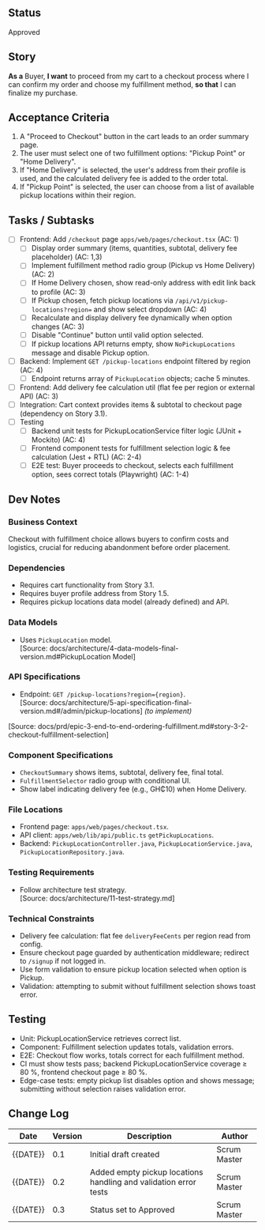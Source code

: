 ## Status
Approved

## Story
**As a** Buyer,
**I want** to proceed from my cart to a checkout process where I can confirm my order and choose my fulfillment method,
**so that** I can finalize my purchase.

## Acceptance Criteria
1. A "Proceed to Checkout" button in the cart leads to an order summary page.
2. The user must select one of two fulfillment options: "Pickup Point" or "Home Delivery".
3. If "Home Delivery" is selected, the user's address from their profile is used, and the calculated delivery fee is added to the order total.
4. If "Pickup Point" is selected, the user can choose from a list of available pickup locations within their region.

## Tasks / Subtasks
- [ ] Frontend: Add `/checkout` page `apps/web/pages/checkout.tsx` (AC: 1)
  - [ ] Display order summary (items, quantities, subtotal, delivery fee placeholder) (AC: 1,3)
  - [ ] Implement fulfillment method radio group (Pickup vs Home Delivery) (AC: 2)
  - [ ] If Home Delivery chosen, show read-only address with edit link back to profile (AC: 3)
  - [ ] If Pickup chosen, fetch pickup locations via `/api/v1/pickup-locations?region=` and show select dropdown (AC: 4)
  - [ ] Recalculate and display delivery fee dynamically when option changes (AC: 3)
  - [ ] Disable "Continue" button until valid option selected.
  - [ ] If pickup locations API returns empty, show `NoPickupLocations` message and disable Pickup option.
- [ ] Backend: Implement `GET /pickup-locations` endpoint filtered by region (AC: 4)
  - [ ] Endpoint returns array of `PickupLocation` objects; cache 5 minutes.
- [ ] Frontend: Add delivery fee calculation util (flat fee per region or external API) (AC: 3)
- [ ] Integration: Cart context provides items & subtotal to checkout page (dependency on Story 3.1).
- [ ] Testing
  - [ ] Backend unit tests for PickupLocationService filter logic (JUnit + Mockito) (AC: 4)
  - [ ] Frontend component tests for fulfillment selection logic & fee calculation (Jest + RTL) (AC: 2-4)
  - [ ] E2E test: Buyer proceeds to checkout, selects each fulfillment option, sees correct totals (Playwright) (AC: 1-4)

## Dev Notes
### Business Context
Checkout with fulfillment choice allows buyers to confirm costs and logistics, crucial for reducing abandonment before order placement.

### Dependencies
- Requires cart functionality from Story 3.1.
- Requires buyer profile address from Story 1.5.
- Requires pickup locations data model (already defined) and API.

### Data Models
- Uses `PickupLocation` model.  
  [Source: docs/architecture/4-data-models-final-version.md#PickupLocation Model]

### API Specifications
- Endpoint: `GET /pickup-locations?region={region}`.  
  [Source: docs/architecture/5-api-specification-final-version.md#/admin/pickup-locations] *(to implement)*

[Source: docs/prd/epic-3-end-to-end-ordering-fulfillment.md#story-3-2-checkout-fulfillment-selection]

### Component Specifications
- `CheckoutSummary` shows items, subtotal, delivery fee, final total.
- `FulfillmentSelector` radio group with conditional UI.
- Show label indicating delivery fee (e.g., GH₵10) when Home Delivery.

### File Locations
- Frontend page: `apps/web/pages/checkout.tsx`.
- API client: `apps/web/lib/api/public.ts` `getPickupLocations`.
- Backend: `PickupLocationController.java`, `PickupLocationService.java`, `PickupLocationRepository.java`.

### Testing Requirements
- Follow architecture test strategy.  
  [Source: docs/architecture/11-test-strategy.md]

### Technical Constraints
- Delivery fee calculation: flat fee `deliveryFeeCents` per region read from config.
- Ensure checkout page guarded by authentication middleware; redirect to `/signup` if not logged in.
- Use form validation to ensure pickup location selected when option is Pickup.
- Validation: attempting to submit without fulfillment selection shows toast error.

## Testing
- Unit: PickupLocationService retrieves correct list.
- Component: Fulfillment selection updates totals, validation errors.
- E2E: Checkout flow works, totals correct for each fulfillment method.
- CI must show tests pass; backend PickupLocationService coverage ≥ 80 %, frontend checkout page ≥ 80 %.
- Edge-case tests: empty pickup list disables option and shows message; submitting without selection raises validation error.

## Change Log
| Date | Version | Description | Author |
|------|---------|-------------|--------|
| {{DATE}} | 0.1 | Initial draft created | Scrum Master | 
| {{DATE}} | 0.2 | Added empty pickup locations handling and validation error tests | Scrum Master | 
| {{DATE}} | 0.3 | Status set to Approved | Scrum Master | 